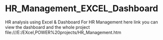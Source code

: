 # HR_Management_EXCEL_Dashboard
HR analysis using Excel &amp; Dashboard For HR Management
here link you can view the dashboard and the whole project file:///E:/EXcel,POWER%20projects/HR_Management.htm
